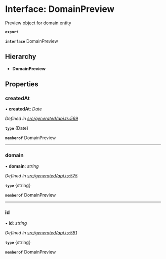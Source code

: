 # Interface: DomainPreview

Preview object for domain entity

**`export`** 

**`interface`** DomainPreview

## Hierarchy

* **DomainPreview**

## Properties

###  createdAt

• **createdAt**: *Date*

*Defined in [src/generated/api.ts:569](https://github.com/mailslurp/mailslurp-client/blob/2f39d3c/src/generated/api.ts#L569)*

**`type`** {Date}

**`memberof`** DomainPreview

___

###  domain

• **domain**: *string*

*Defined in [src/generated/api.ts:575](https://github.com/mailslurp/mailslurp-client/blob/2f39d3c/src/generated/api.ts#L575)*

**`type`** {string}

**`memberof`** DomainPreview

___

###  id

• **id**: *string*

*Defined in [src/generated/api.ts:581](https://github.com/mailslurp/mailslurp-client/blob/2f39d3c/src/generated/api.ts#L581)*

**`type`** {string}

**`memberof`** DomainPreview
